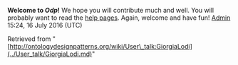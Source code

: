 __Welcome to _Odp_!__ We hope you will contribute much and well. 
You will probably want to read the [help pages](http://ontologydesignpatterns.org/wiki/Help:Contents "Help:Contents"). Again, welcome and have fun! [Admin](../User/ValentinaPresutti.md "User:ValentinaPresutti") 15:24, 16 July 2016 (UTC)





Retrieved from "[http://ontologydesignpatterns.org/wiki/User\_talk:GiorgiaLodi](../User_talk/GiorgiaLodi.md)"